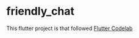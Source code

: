 # friendly_chat
This flutter project is that followed [Flutter Codelab](https://codelabs.developers.google.com/codelabs/flutter/index.html)

